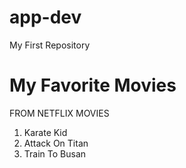 # app-dev
My First Repository

# My Favorite Movies

  FROM NETFLIX MOVIES
  1. Karate Kid
  2. Attack On Titan
  3. Train To Busan
